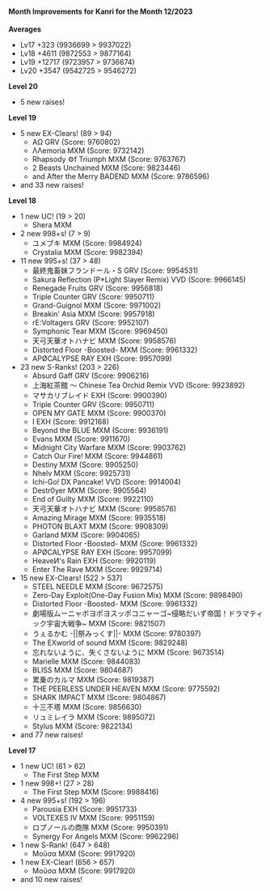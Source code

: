 #### Month Improvements for Kanri for the Month 12/2023

__Averages__
- Lv17	+323		(9936699 > 9937022)
- Lv18	+4611		(9872553 > 9877164)
- Lv19	+12717		(9723957 > 9736674)
- Lv20	+3547		(9542725 > 9546272)

__Level 20__
- 5 new raises!

__Level 19__
- 5 new EX-Clears! (89 > 94)
	- ΑΩ GRV (Score: 9760802)
	- ΛΛemoria MXM (Score: 9732142)
	- Rhapsody ⚙f Triumph MXM (Score: 9763767)
	- 2 Beasts Unchained MXM (Score: 9823446)
	- and After the Merry BADEND MXM (Score: 9786596)
- and 33 new raises!

__Level 18__
- 1 new UC! (19 > 20)
	- Shera MXM
- 2 new 998+s! (7 > 9)
	- ユメブキ MXM (Score: 9984924)
	- Crystalia MXM (Score: 9982394)
- 11 new 995+s! (37 > 48)
	- 最終鬼畜妹フランドール・S GRV (Score: 9954531)
	- Sakura Reflection (P*Light Slayer Remix) VVD (Score: 9966145)
	- Renegade Fruits GRV (Score: 9956818)
	- Triple Counter GRV (Score: 9950711)
	- Grand-Guignol MXM (Score: 9971002)
	- Breakin' Asia MXM (Score: 9957918)
	- rE:Voltagers GRV (Score: 9952107)
	- Symphonic Tear MXM (Score: 9969450)
	- 天弓天華オトハナビ MXM (Score: 9958576)
	- Distorted Floor -Boosted- MXM (Score: 9961332)
	- APØCALYPSE RAY EXH (Score: 9957099)
- 23 new S-Ranks! (203 > 226)
	- Absurd Gaff GRV (Score: 9906216)
	- 上海紅茶館 ～ Chinese Tea Orchid Remix VVD (Score: 9923892)
	- マサカリブレイド EXH (Score: 9900390)
	- Triple Counter GRV (Score: 9950711)
	- OPEN MY GATE MXM (Score: 9900370)
	- I EXH (Score: 9912168)
	- Beyond the BLUE MXM (Score: 9936191)
	- Evans MXM (Score: 9911670)
	- Midnight City Warfare MXM (Score: 9903762)
	- Catch Our Fire! MXM (Score: 9944861)
	- Destiny MXM (Score: 9905250)
	- Nhelv MXM (Score: 9925731)
	- Ichi-Go! DX Pancake! VVD (Score: 9914004)
	- Destr0yer MXM (Score: 9905564)
	- End of Guilty MXM (Score: 9922110)
	- 天弓天華オトハナビ MXM (Score: 9958576)
	- Amazing Mirage MXM (Score: 9935518)
	- PHOTON BLAXT MXM (Score: 9908309)
	- Garland MXM (Score: 9904065)
	- Distorted Floor -Boosted- MXM (Score: 9961332)
	- APØCALYPSE RAY EXH (Score: 9957099)
	- HeaveИ's Rain EXH (Score: 9920119)
	- Enter The Rave MXM (Score: 9929714)
- 15 new EX-Clears! (522 > 537)
	- STEEL NEEDLE MXM (Score: 9672575)
	- Zero-Day Exploit(One-Day Fusion Mix) MXM (Score: 9898490)
	- Distorted Floor -Boosted- MXM (Score: 9961332)
	- 劇場版ムーニャポヨポヨスッポコニャーゴ~侵略だいず帝国！ドラマティック宇宙大戦争~ MXM (Score: 9821507)
	- うぇるかむ -||祭みっくす||- MXM (Score: 9780397)
	- The EXworld of sound MXM (Score: 9829248)
	- 忘れないように、失くさないように MXM (Score: 9673514)
	- Marielle MXM (Score: 9844083)
	- BLISS MXM (Score: 9804687)
	- 累乗のカルマ MXM (Score: 9819387)
	- THE PEERLESS UNDER HEAVEN MXM (Score: 9775592)
	- SHARK IMPACT MXM (Score: 9804867)
	- 十三不塔 MXM (Score: 9856630)
	- リュミレイラ MXM (Score: 9895072)
	- Stylus MXM (Score: 9822134)
- and 77 new raises!

__Level 17__
- 1 new UC! (61 > 62)
	- The First Step MXM
- 1 new 998+! (27 > 28)
	- The First Step MXM (Score: 9988416)
- 4 new 995+s! (192 > 196)
	- Parousia EXH (Score: 9951733)
	- VOLTEXES IV MXM (Score: 9951159)
	- ロプノールの商隊 MXM (Score: 9950391)
	- Synergy For Angels MXM (Score: 9962296)
- 1 new S-Rank! (647 > 648)
	- Μοῦσα MXM (Score: 9917920)
- 1 new EX-Clear! (656 > 657)
	- Μοῦσα MXM (Score: 9917920)
- and 10 new raises!
